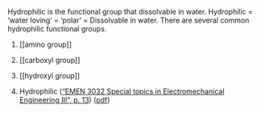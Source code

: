 Hydrophilic is the functional group that dissolvable in water. Hydrophilic = ‘water loving’ = ‘polar’ = Dissolvable in water. 
There are several common hydrophilic functional groups. 
1. [[amino group]]
2. [[carboxyl group]]
3. [[hydroxyl group]]






1. Hydrophilic ([“EMEN 3032 Special topics in Electromechanical Engineering III”, p. 13](zotero://select/library/items/3UBF9LWL)) ([pdf](zotero://open-pdf/library/items/IJLPFJ7H?page=13&annotation=NM4WFW9B))